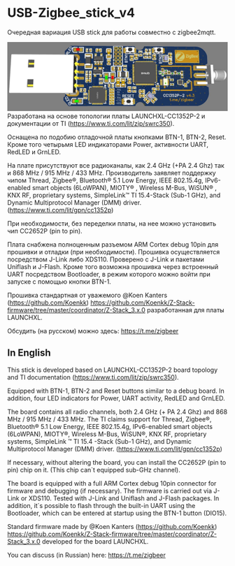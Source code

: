 # USB-Zigbee_stick_v4

Очередная вариация USB stick для работы совместно с zigbee2mqtt.

![alt tag](https://github.com/co-Palko/USB-Zigbee_stick_v4/blob/master/images/render.JPG)
Разработана на основе топологии платы LAUNCHXL-CC1352P-2 и документации от TI (https://www.ti.com/lit/zip/swrc350). 

Оснащена по подобию отладочной платы кнопками BTN-1, BTN-2, Reset. 
Кроме того четырьмя LED индикаторами Power, активности UART, RedLED и GrnLED. 


На плате присутствуют все радиоканалы, как 2.4 GHz (+PA 2.4 Ghz) так и 868 MHz / 915 MHz / 433 MHz.
Производитель заявляет поддержку чипом Thread, Zigbee®, Bluetooth® 5.1 Low Energy, IEEE 802.15.4g, IPv6-enabled smart objects (6LoWPAN), MIOTY® , Wireless M-Bus, WiSUN® , KNX RF, proprietary systems, SimpleLink™ TI 15.4-Stack (Sub-1 GHz), and Dynamic Multiprotocol Manager (DMM) driver. (https://www.ti.com/lit/gpn/cc1352p)

При необходимости, без переделки платы, на нее можно установить чип CC2652P (pin to pin).

Плата снабжена полноценным разъемом ARM Cortex debug 10pin для прошивки и отладки (при необходимости).
Прошивка осуществляется посредством J-Link либо XDS110. Проверено с J-Link и пакетами Uniflash и J-Flash.
Кроме того возможна прошивка через встроенный UART посредством Bootloader, в режим которого можно войти при запуске с помощью кнопки BTN-1.

Прошивка стандартная от уважемого @Koen Kanters (https://github.com/Koenkk) https://github.com/Koenkk/Z-Stack-firmware/tree/master/coordinator/Z-Stack_3.x.0
разработанная для платы LAUNCHXL. 
 
Обсудить (на русском) можно здесь: https://t.me/zigbeer

## In English 

This stick is developed based on LAUNCHXL-CC1352P-2 board topology and TI documentation (https://www.ti.com/lit/zip/swrc350).

Equipped with BTN-1, BTN-2 and Reset buttons similar to a debug board. In addition, four LED indicators for Power, UART activity, RedLED and GrnLED.

The board contains all radio channels, both 2.4 GHz (+ PA 2.4 Ghz) and 868 MHz / 915 MHz / 433 MHz. The TI claims support for Thread, Zigbee®, Bluetooth® 5.1 Low Energy, IEEE 802.15.4g, IPv6-enabled smart objects (6LoWPAN), MIOTY®, Wireless M-Bus, WiSUN®, KNX RF, proprietary systems, SimpleLink ™ TI 15.4 -Stack (Sub-1 GHz), and Dynamic Multiprotocol Manager (DMM) driver. (https://www.ti.com/lit/gpn/cc1352p)

If necessary, without altering the board, you can install the CC2652P (pin to pin) chip on it. (This chip can`t equipped sub-GHz channel).

The board is equipped with a full ARM Cortex debug 10pin connector for firmware and debugging (if necessary). The firmware is carried out via J-Link or XDS110. Tested with J-Link and Uniflash and J-Flash packages. In addition, it`s possible to flash through the built-in UART using the Bootloader, which can be entered at startup using the BTN-1 button (DIO15).

Standard firmware made by @Koen Kanters (https://github.com/Koenkk) https://github.com/Koenkk/Z-Stack-firmware/tree/master/coordinator/Z-Stack_3.x.0 developed for the board LAUNCHXL.

You can discuss (in Russian) here: https://t.me/zigbeer
